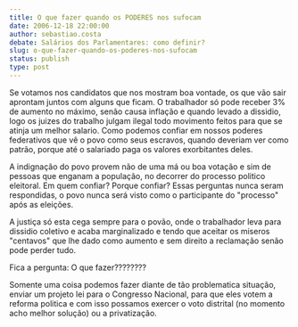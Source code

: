 ```yaml
---
title: O que fazer quando os PODERES nos sufocam
date: 2006-12-18 22:00:00
author: sebastiao.costa
debate: Salários dos Parlamentares: como definir?
slug: o-que-fazer-quando-os-poderes-nos-sufocam
status: publish 
type: post
---
```


Se votamos nos candidatos que nos mostram boa vontade, os que vão sair aprontam juntos com alguns que ficam. O trabalhador só pode receber 3% de aumento no máximo, senão causa inflação e quando levado a dissidio, logo os juizes do trabalho julgam ilegal todo movimento feitos para que se atinja um melhor salario. Como podemos confiar em nossos poderes federativos que vê o povo como seus escravos, quando deveriam ver como patrão, porque até o salariado paga os valores exorbitantes deles.  

A indignação do povo provem não de uma má ou boa votação e sim de pessoas que enganam a população, no decorrer do processo politico eleitoral. Em quem confiar? Porque confiar? Essas perguntas nunca seram respondidas, o povo nunca será visto como o participante do "processo" após as eleições.  

A justiça só esta cega sempre para o povão, onde o trabalhador leva para dissidio coletivo e acaba marginalizado e tendo que aceitar os miseros "centavos" que lhe dado como aumento e sem direito a reclamação senão pode perder tudo.  

Fica a pergunta: O que fazer????????  

Somente uma coisa podemos fazer diante de tão problematica situação, enviar um projeto lei para o Congresso Nacional, para que eles votem a reforma politica e com isso possamos exercer o voto distrital (no momento acho melhor solução) ou a privatização.
